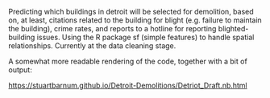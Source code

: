 Predicting which buildings in detroit will be selected for demolition, based on, at least, citations related to the building for blight
(e.g. failure to maintain the building), crime rates, and reports to a hotline for reporting blighted-building issues. Using the R package sf
(simple features) to handle spatial relationships.  Currently at the data cleaning stage.

A somewhat more readable rendering of the code, together with a bit of output:

https://stuartbarnum.github.io/Detroit-Demolitions/Detriot_Draft.nb.html
